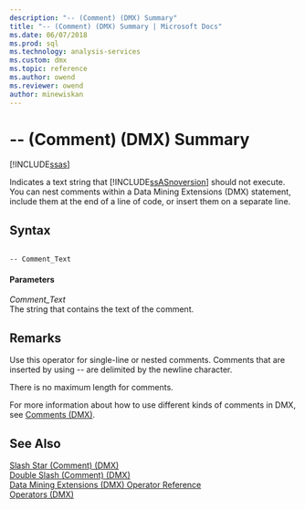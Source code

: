 ```yaml
---
description: "-- (Comment) (DMX) Summary"
title: "-- (Comment) (DMX) Summary | Microsoft Docs"
ms.date: 06/07/2018
ms.prod: sql
ms.technology: analysis-services
ms.custom: dmx
ms.topic: reference
ms.author: owend
ms.reviewer: owend
author: minewiskan
---
```

# -- (Comment) (DMX) Summary
[!INCLUDE[ssas](../includes/applies-to-version/ssas.md)]

  Indicates a text string that [!INCLUDE[ssASnoversion](../includes/ssasnoversion-md.md)] should not execute. You can nest comments within a Data Mining Extensions (DMX) statement, include them at the end of a line of code, or insert them on a separate line.  
  
## Syntax  
  
```  
  
-- Comment_Text      
```  
  
#### Parameters  
 *Comment_Text*  
 The string that contains the text of the comment.  
  
## Remarks  
 Use this operator for single-line or nested comments. Comments that are inserted by using -- are delimited by the newline character.  
  
 There is no maximum length for comments.  
  
 For more information about how to use different kinds of comments in DMX, see [Comments &#40;DMX&#41;](../dmx/comments-dmx.md).  
  
## See Also  
 [Slash Star &#40;Comment&#41; &#40;DMX&#41;](../dmx/slash-star-comment-dmx.md)   
 [Double Slash &#40;Comment&#41; &#40;DMX&#41;](../dmx/double-slash-comment-dmx.md)   
 [Data Mining Extensions &#40;DMX&#41; Operator Reference](../dmx/data-mining-extensions-dmx-operator-reference.md)   
 [Operators &#40;DMX&#41;](../dmx/operators-dmx.md)  
  
  
